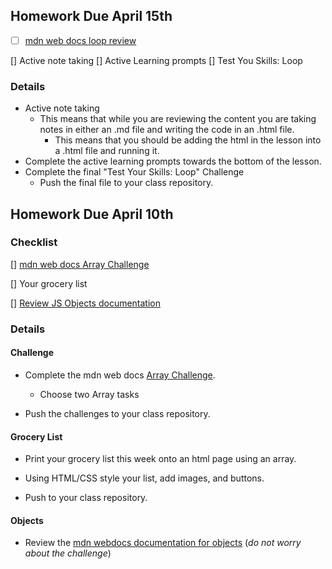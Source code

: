 ## Homework Due April 15th

- [ ] [mdn web docs loop review](https://developer.mozilla.org/en-US/docs/Learn_web_development/Core/Scripting/Loops)

[] Active note taking
[] Active Learning prompts
[] Test You Skills: Loop

### Details

- Active note taking
  - This means that while you are reviewing the content you are taking notes in either an .md file and writing the code in an .html file.
    - This means that you should be adding the html in the lesson into a .html file and running it.
- Complete the active learning prompts towards the bottom of the lesson.
- Complete the final "Test Your Skills: Loop" Challenge
  - Push the final file to your class repository.

## Homework Due April 10th

### Checklist

[] [mdn web docs Array Challenge](https://developer.mozilla.org/en-US/docs/Learn_web_development/Core/Scripting/Test_your_skills:_Arrays#arrays_1)

[] Your grocery list

[] [Review JS Objects documentation](https://developer.mozilla.org/en-US/docs/Learn_web_development/Core/Scripting/Object_basics)

### Details

#### Challenge

- Complete the mdn web docs [Array Challenge](https://developer.mozilla.org/en-US/docs/Learn_web_development/Core/Scripting/Test_your_skills:_Arrays#arrays_1).

  - Choose two Array tasks

- Push the challenges to your class repository.

#### Grocery List

- Print your grocery list this week onto an html page using an array.

- Using HTML/CSS style your list, add images, and buttons.

- Push to your class repository.

#### Objects

- Review the [mdn webdocs documentation for objects](https://developer.mozilla.org/en-US/docs/Learn_web_development/Core/Scripting/Object_basics) (_do not worry about the challenge_)
